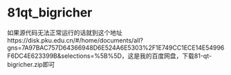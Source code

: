 # 81qt_bigricher
如果源代码无法正常运行的话就到这个地址https://disk.pku.edu.cn/#/home/documents/all?gns=7A97BAC757D64366948D6E524A6E5303%2F1E749CC1ECE14E54996F6DC4E623399B&selections=%5B%5D，这是我的百度网盘，下载81-qt-bigricher.zip即可
